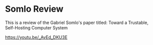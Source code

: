 # Somlo Review
This is a review of the Gabriel Somlo's paper titled: Toward a Trustable, Self-Hosting Computer System

https://youtu.be/_AvEd_DKU3E

